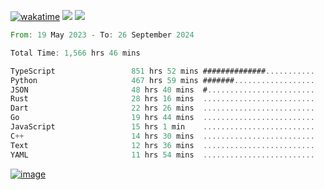 [![wakatime](https://wakatime.com/badge/user/00eead22-fb14-4dd0-ab8a-3625cafbd50d.svg)](https://wakatime.com/@00eead22-fb14-4dd0-ab8a-3625cafbd50d)
![](https://komarev.com/ghpvc/?username=flatypus)
![](https://pixel.flatypus.me/flatypus?type=tracker)
<!--START_SECTION:waka-->

```rust
From: 19 May 2023 - To: 26 September 2024

Total Time: 1,566 hrs 46 mins

TypeScript                 851 hrs 52 mins ##############...........   54.12 %
Python                     467 hrs 59 mins #######..................   29.73 %
JSON                       48 hrs 40 mins  #........................   03.09 %
Rust                       28 hrs 16 mins  .........................   01.80 %
Dart                       22 hrs 26 mins  .........................   01.43 %
Go                         19 hrs 44 mins  .........................   01.25 %
JavaScript                 15 hrs 1 min    .........................   00.95 %
C++                        14 hrs 30 mins  .........................   00.92 %
Text                       12 hrs 36 mins  .........................   00.80 %
YAML                       11 hrs 54 mins  .........................   00.76 %
```

<!--END_SECTION:waka-->
[<img alt="image" src="https://github.com/flatypus/flatypus/assets/68029599/0a302dc1-501c-43a0-ae8d-37ec4817f3bd">](https://flatypus.me)

